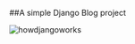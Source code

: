##A simple Django Blog project

![howdjangoworks](https://user-images.githubusercontent.com/43789802/59211154-dd532300-8bb7-11e9-91e5-33c7cb1dff54.jpg)

